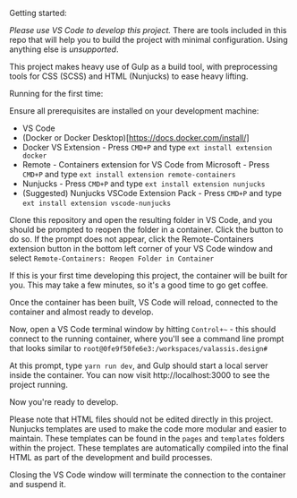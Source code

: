 Getting started:

*Please use VS Code to develop this project.* There are tools included in this repo that will help you to build the project with minimal configuration. Using anything else is _*unsupported*_.

This project makes heavy use of Gulp as a build tool, with preprocessing tools for CSS (SCSS) and HTML (Nunjucks) to ease heavy lifting.

Running for the first time:

Ensure all prerequisites are installed on your development machine:
* VS Code
* (Docker or Docker Desktop)[https://docs.docker.com/install/]
* Docker VS Extension - Press `CMD+P` and type `ext install extension docker`
* Remote - Containers extension for VS Code from Microsoft - Press `CMD+P` and type `ext install extension remote-containers`
* Nunjucks - Press `CMD+P` and type `ext install extension nunjucks`
* (Suggested) Nunjucks VSCode Extension Pack - Press `CMD+P` and type `ext install extension vscode-nunjucks`

Clone this repository and open the resulting folder in VS Code, and you should be prompted to reopen the folder in a container. Click the button to do so. If the prompt does not appear, click the Remote-Containers extension button in the bottom left corner of your VS Code window and select `Remote-Containers: Reopen Folder in Container`

If this is your first time developing this project, the container will be built for you. This may take a few minutes, so it's a good time to go get coffee.

Once the container has been built, VS Code will reload, connected to the container and almost ready to develop.

Now, open a VS Code terminal window by hitting `Control+~` - this should connect to the running container, where you'll see a command line prompt that looks similar to ```root@0fe9f50fe6e3:/workspaces/valassis.design#```

At this prompt, type `yarn run dev`, and Gulp should start a local server inside the container. You can now visit http://localhost:3000 to see the project running.

Now you're ready to develop.

Please note that HTML files should not be edited directly in this project. Nunjucks templates are used to make the code more modular and easier to maintain. These templates can be found in the `pages` and `templates` folders within the project. These templates are automatically compiled into the final HTML as part of the development and build processes.

Closing the VS Code window will terminate the connection to the container and suspend it.

